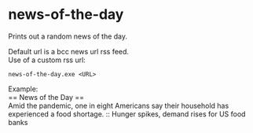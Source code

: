 # news-of-the-day
Prints out a random news of the day.  
  
Default url is a bcc news url rss feed.  
Use of a custom rss url: 
```
news-of-the-day.exe <URL>  
```
  
Example:  
== News of the Day ==  
Amid the pandemic, one in eight Americans say their household has experienced a food shortage.
    :: Hunger spikes, demand rises for US food banks
   
   
   
